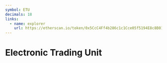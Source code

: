 ```yaml
---
symbol: ETU
decimals: 18
links:
  - name: explorer
    url: https://etherscan.io/token/0x5CcC4Ff4b286c1c1Cce05f5194E8c8B01Cb7C80d
---
```


# Electronic Trading Unit
